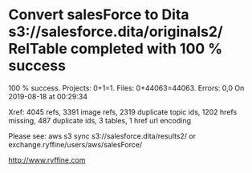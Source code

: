# Convert salesForce to Dita s3://salesforce.dita/originals2/ RelTable completed with 100 % success

100 % success. Projects: 0+1=1.  Files: 0+44063=44063. Errors: 0,0  On 2019-08-18 at 00:29:34

Xref: 4045 refs, 3391 image refs, 2319 duplicate topic ids, 1202 hrefs missing, 487 duplicate ids, 3 tables, 1 href url encoding

Please see: aws s3 sync s3://salesforce.dita/results2/ or exchange.ryffine/users/aws/salesForce/

http://www.ryffine.com
